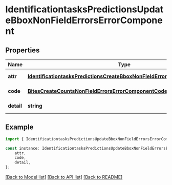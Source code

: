 # IdentificationtasksPredictionsUpdateBboxNonFieldErrorsErrorComponent


## Properties

Name | Type | Description | Notes
------------ | ------------- | ------------- | -------------
**attr** | [**IdentificationtasksPredictionsCreateBboxNonFieldErrorsErrorComponentAttr**](IdentificationtasksPredictionsCreateBboxNonFieldErrorsErrorComponentAttr.md) |  | [default to undefined]
**code** | [**BitesCreateCountsNonFieldErrorsErrorComponentCode**](BitesCreateCountsNonFieldErrorsErrorComponentCode.md) |  | [default to undefined]
**detail** | **string** |  | [default to undefined]

## Example

```typescript
import { IdentificationtasksPredictionsUpdateBboxNonFieldErrorsErrorComponent } from 'mosquito-alert';

const instance: IdentificationtasksPredictionsUpdateBboxNonFieldErrorsErrorComponent = {
    attr,
    code,
    detail,
};
```

[[Back to Model list]](../README.md#documentation-for-models) [[Back to API list]](../README.md#documentation-for-api-endpoints) [[Back to README]](../README.md)
